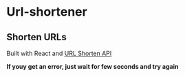 # Url-shortener
## Shorten URLs

Built with React and [URL Shorten API](https://shrtco.de/docs) 

**If youy get an error, just wait for few seconds and try again**

